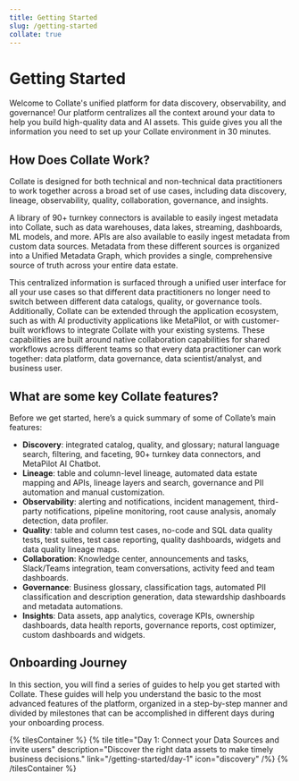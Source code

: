 ```yaml
---
title: Getting Started
slug: /getting-started
collate: true
---
```


# Getting Started

Welcome to Collate's unified platform for data discovery, observability, and governance! Our platform centralizes all 
the context around your data to help you build high-quality data and AI assets. This guide gives you all the information you
need to set up your Collate environment in 30 minutes.

## How Does Collate Work?

Collate is designed for both technical and non-technical data practitioners to work together across a broad set of use cases,
including data discovery, lineage, observability, quality, collaboration, governance, and insights.

A library of 90+ turnkey connectors is available to easily ingest metadata into Collate, such as data warehouses, data lakes,
streaming, dashboards, ML models, and more. APIs are also available to easily ingest metadata from custom data sources. 
Metadata from these different sources is organized into a Unified Metadata Graph, which provides a single, comprehensive 
source of truth across your entire data estate. 

This centralized information is surfaced through a unified user interface for all your use cases so that different data
practitioners no longer need to switch between different data catalogs, quality, or governance tools. Additionally, 
Collate can be extended through the application ecosystem, such as with AI productivity applications like MetaPilot, 
or with customer-built workflows to integrate Collate with your existing systems. These capabilities are built around 
native collaboration capabilities for shared workflows across different teams so that every data practitioner can work 
together: data platform, data governance, data scientist/analyst, and business user.

## What are some key Collate features?

Before we get started, here’s a quick summary of some of Collate’s main features:

- **Discovery**: integrated catalog, quality, and glossary; natural language search, filtering, and faceting, 90+ turnkey data connectors, and MetaPilot AI Chatbot.
- **Lineage**: table and column-level lineage, automated data estate mapping and APIs, lineage layers and search, governance and PII automation and manual customization.
- **Observability**: alerting and notifications, incident management, third-party notifications, pipeline monitoring, root cause analysis, anomaly detection, data profiler.
- **Quality**: table and column test cases, no-code and SQL data quality tests, test suites, test case reporting, quality dashboards, widgets and data quality lineage maps.
- **Collaboration**: Knowledge center, announcements and tasks, Slack/Teams integration, team conversations, activity feed and team dashboards.
- **Governance**: Business glossary, classification tags, automated PII classification and description generation, data stewardship dashboards and metadata automations.
- **Insights**: Data assets, app analytics, coverage KPIs, ownership dashboards, data health reports, governance reports, cost optimizer, custom dashboards and widgets.

## Onboarding Journey

In this section, you will find a series of guides to help you get started with Collate. These guides will help you understand
the basic to the most advanced features of the platform, organized in a step-by-step manner and divided by milestones
that can be accomplished in different days during your onboarding process.

{% tilesContainer %}
{% tile
  title="Day 1: Connect your Data Sources and invite users"
  description="Discover the right data assets to make timely business decisions."
  link="/getting-started/day-1"
  icon="discovery"
/%}
{% /tilesContainer %}
